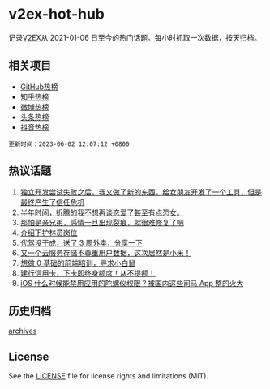 # v2ex-hot-hub

 记录[V2EX](https://www.v2ex.com/)从 2021-01-06 日至今的热门话题。每小时抓取一次数据，按天[归档](archives)。
 
 ## 相关项目

- [GitHub热榜](https://github.com/snaildev/github-hot-hub)
- [知乎热榜](https://github.com/snaildev/zhihu-hot-hub)
- [微博热榜](https://github.com/snaildev/weibo-hot-hub)
- [头条热榜](https://github.com/snaildev/toutiao-hot-hub)
- [抖音热榜](https://github.com/snaildev/douyin-hot-hub)


 `更新时间：2023-06-02 12:07:12 +0800`

## 热议话题

1. [独立开发尝试失败之后，我又做了新的东西，给女朋友开发了一个工具，但是最终产生了信任危机](https://www.v2ex.com/t/944872)
1. [半年时间，折腾的我不想再谈恋爱了甚至有点恐女。](https://www.v2ex.com/t/944959)
1. [那怕是亲兄弟，感情一旦出现裂痕，就很难修复了吧](https://www.v2ex.com/t/944905)
1. [介绍下护林员岗位](https://www.v2ex.com/t/944918)
1. [代驾没干成，送了 3 周外卖，分享一下](https://www.v2ex.com/t/945105)
1. [又一个云服务存储不尊重用户数据，这次居然是小米！](https://www.v2ex.com/t/944933)
1. [想做 0 基础的前端培训，寻求小白鼠](https://www.v2ex.com/t/944979)
1. [建行信用卡，下卡即终身额度！从不提额！](https://www.v2ex.com/t/944896)
1. [iOS 什么时候能禁用应用的陀螺仪权限？被国内这些司马 App 整的火大](https://www.v2ex.com/t/945037)

## 历史归档

[archives](archives)

## License

See the [LICENSE](LICENSE) file for license rights and limitations (MIT).
